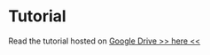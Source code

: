 # Tutorial
Read the tutorial hosted on [Google Drive >> here <<](https://docs.google.com/document/d/1aUvNsD4oN5JkAHg1HeivZs1uEvSHYrcKO4J8Xdl8X6g)
